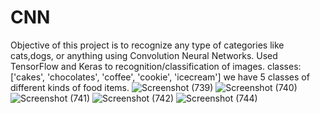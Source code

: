 # CNN
Objective of this project is to recognize any type of categories like cats,dogs, or anything using Convolution Neural Networks.
Used TensorFlow and Keras to recognition/classification of images.
classes: ['cakes', 'chocolates', 'coffee', 'cookie', 'icecream'] we have 5 classes of different kinds of food items.
![Screenshot (739)](https://user-images.githubusercontent.com/42315342/88274616-9d86c680-ccf9-11ea-8899-6ce19c2ec8e4.png)
![Screenshot (740)](https://user-images.githubusercontent.com/42315342/88274630-a1b2e400-ccf9-11ea-8931-0fa1ebcdb0c1.png)
![Screenshot (741)](https://user-images.githubusercontent.com/42315342/88274641-a5466b00-ccf9-11ea-849a-22d5bbd4f61b.png)
![Screenshot (742)](https://user-images.githubusercontent.com/42315342/88274648-a8415b80-ccf9-11ea-8fd1-f50c9081f054.png)
![Screenshot (744)](https://user-images.githubusercontent.com/42315342/88275537-29e5b900-ccfb-11ea-91b8-3fe899ade7fc.png)
